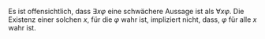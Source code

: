Es ist offensichtlich, dass $\exists x \varphi$  eine schwächere Aussage ist als $\forall x \varphi$. Die Existenz einer solchen $x$, für die $\varphi$ wahr ist, impliziert nicht, dass, $\varphi$ für alle $x$ wahr ist.